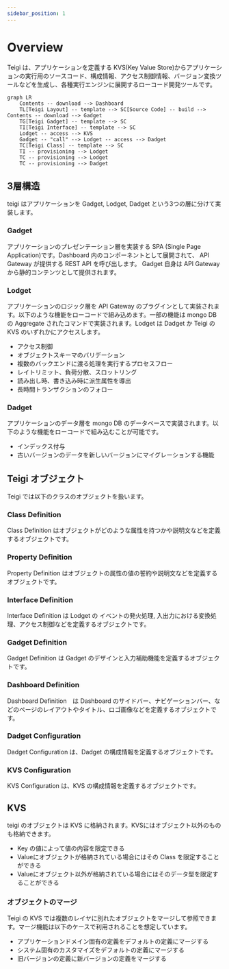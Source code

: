 ```yaml
---
sidebar_position: 1
---
```


# Overview

Teigi は、アプリケーションを定義する KVS(Key Value Store)からアプリケーションの実行用のソースコード、構成情報、アクセス制御情報、バージョン変換ツールなどを生成し、各種実行エンジンに展開するローコード開発ツールです。

```mermaid
graph LR
    Contents -- download --> Dashboard
    TL[Teigi Layout] -- template --> SC[Source Code] -- build --> Contents -- download --> Gadget
    TG[Teigi Gadget] -- template --> SC
    TI[Teigi Interface] -- template --> SC
    Lodget -- access --> KVS
    Gadget -- "call" --> Lodget -- access --> Dadget
    TC[Teigi Class] -- template --> SC
    TI -- provisioning --> Lodget
    TC -- provisioning --> Lodget
    TC -- provisioning --> Dadget
```

## 3層構造

teigi はアプリケーションを Gadget, Lodget, Dadget という3つの層に分けて実装します。

### Gadget

アプリケーションのプレゼンテーション層を実装する SPA (Single Page Application)です。Dashboard 内のコンポーネントとして展開されて、 API Gateway が提供する REST API を呼び出します。  Gadget 自身は API Gateway から静的コンテンツとして提供されます。

### Lodget

アプリケーションのロジック層を API Gateway のプラグインとして実装されます。以下のような機能をローコードで組み込めます。一部の機能は mongo DB の Aggregate されたコマンドで実装されます。Lodget は Dadget か Teigi の KVS のいずれかにアクセスします。

- アクセス制御
- オブジェクトスキーマのバリデーション
- 複数のバックエンドに渡る処理を実行するプロセスフロー
- レイトリミット、負荷分散、スロットリング
- 読み出し時、書き込み時に派生属性を導出
- 長時間トランザクションのフォロー

### Dadget

アプリケーションのデータ層を mongo DB のデータベースで実装されます。以下のような機能をローコードで組み込むことが可能です。

- インデックス付与
- 古いバージョンのデータを新しいバージョンにマイグレーションする機能

## Teigi オブジェクト

Teigi では以下のクラスのオブジェクトを扱います。

### Class Definition

Class Definition はオブジェクトがどのような属性を持つかや説明文などを定義するオブジェクトです。

### Property Definition

Property Definition はオブジェクトの属性の値の誓約や説明文などを定義するオブジェクトです。

### Interface Definition

Interface Definition は Lodget の イベントの発火処理, 入出力における変換処理、アクセス制御などを定義するオブジェクトです。

### Gadget Definition

Gadget Definition は Gadget のデザインと入力補助機能を定義するオブジェクトです。

### Dashboard Definition

Dashboard Definition　は Dashboard のサイドバー、ナビゲーションバー、などのページのレイアウトやタイトル、ロゴ画像などを定義するオブジェクトです。

### Dadget Configuration

Dadget Configuration は、Dadget の構成情報を定義するオブジェクトです。

### KVS Configuration

KVS Configuration は、KVS の構成情報を定義するオブジェクトです。

## KVS

teigi のオブジェクトは KVS に格納されます。KVSにはオブジェクト以外のものも格納できます。

- Key の値によって値の内容を限定できる
- Valueにオブジェクトが格納されている場合にはその Class を限定することができる
- Valueにオブジェクト以外が格納されている場合にはそのデータ型を限定することができる

### オブジェクトのマージ

Teigi の KVS では複数のレイヤに別れたオブジェクトをマージして参照できます。マージ機能は以下のケースで利用されることを想定しています。
- アプリケーションドメイン固有の定義をデフォルトの定義にマージする
- システム固有のカスタマイズをデフォルトの定義にマージする
- 旧バージョンの定義に新バージョンの定義をマージする

